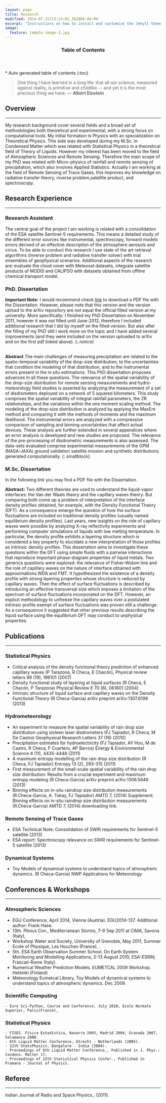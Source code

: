 ```yaml
---
layout: page
title: Research
modified: 2014-07-31T13:23:02.362000-04:00
excerpt: "Instructions on how to install and customize the Jekyll theme Minimal Mistakes."
image:
  feature: sample-image-3.jpg
---
```


<section id="table-of-contents" class="toc">
  <header>
    <h3>Table of Contents</h3>
  </header>
<div id="drawer" markdown="1">
*  Auto generated table of contents
{:toc}
</div>
</section><!-- /#table-of-contents -->


> One thing I have learned in a long life: that all our science, measured against reality, is primitive and childlike -- and yet it is the most precious thing we have. ― **Albert Einstein**

## Overview
---

My research background cover several fields and a broad set of methodologies both theoretical and experimental, with a strong focus on computational tools. My initial formation is Physics with an specialization on Theoretical Physics. This side was developed during my M.Sc. in Condensed Matter which was related with Statistical Physics in a theoretical field of Theory of Liquids. However my interest has been moved to the field of Atmospheric Sciences and Remote Sensing. Therefore the main scope of my PhD was related with Micro-physics of rainfall and remote sensing of precipitation, which also involves Applied Statistics. Actually I am working at the field of Remote Sensing of Trace Gases, this improves my knowledge on radiative transfer theory, inverse problem,satellite product, and spectroscopy.

## Research Experience
---

### Research Assistant

The central goal of the project I am working is related with a consolidation of the ESA satellite Sentinel-5 requirements. This means a detailed study of the different error sources like instrumental, spectroscopy, forward models errors derived of an effective description of the atmosphere aerosols and cirrus. To be able to conduct this research I use state of the art retrieval algorithms (inverse problem and radiative transfer solver) with trial ensembles of geophysical scenarios. Additional aspects of the research are: evaluate the cloud cover with Meteosat datasets, integrate satellite products of MODIS and CALIPSO with datasets obtained from offline chemical transport model.


### PhD. Dissertation


**Important Note:**  I would recommend check [link](https://spideroak.com/browse/share/checagarcia/phddissertation) to download a PDF file with the Dissertation. However, please note that this version and the version upload to the arXiv repository are not equal the official filled version at my university. More specifically: I finished my PhD Dissertation on November 2011, however it was not filled until June-2012, therefore I included additional research that I did by myself on the filled version. But also after the filling of my PhD still I work more on the topic and I have added several improvements (and they were included on the version uploaded to arXiv and on the first pdf linked above).
{:.notice}
<br><br>

**Abstract**
The main challenges of measuring precipitation are related to the spatio-temporal variability of the drop-size distribution, to the uncertainties that condition the modeling of that distribution, and to the instrumental errors present in the in situ estimations. This PhD dissertation proposes advances in all these questions. The relevance of the spatial variability of the drop-size distribution for remote sensing measurements and hydro-meteorology field studies is asserted by analyzing the measurement of a set of disdrometers deployed on a network of 5 squared kilometers. This study comprises the spatial variability of integral rainfall parameters, the ZR relationships, and the variations within the one moment scaling method. The modeling of the drop-size distribution is analyzed by applying the MaxEnt method and comparing it with the methods of moments and the maximum likelihood. The instrumental errors are analyzed with a compressive comparison of sampling and binning uncertainties that affect actual devices. These analysis are further extended in several appendices where an error analysis is developed and new studies are proposed. The relevance of the pre-processing of disdrometric measurements is also assessed. The data-sets evaluated comprise experimental measurements of the GPM (NASA-JAXA) ground validation satellite mission and synthetic distributions generated computationally.
{:.smallblock}

### M.Sc. Dissertation


In the following link you may find a PDF file with the Dissertation.

**Abstract:**
Two different theories are used to understand the liquid-vapor interfaces: the Van der Waals theory and the capillary waves theory. But comparing both come up a problem of interpretation of the interface density profiles obtained, for example, with the Density Functional Theory (DFT). As a consequence emerge the question of how the surface fluctuations are included on traditional density profiles (usually named equilibrium density profiles). Last years, new insights on the role of capillary waves were possible by analyzing X-ray reflectivity experiments and performing computer simulations of liquids with low melting temperature. In particular, the density profile exhibits a layering structure which is considered a key property to elucidate a new interpretation of those profiles as intrinsic density profiles. This dissertation aims to investigate these questions within the DFT using simple fluids with a pairwise interactions that reproduce important phase-diagram properties of liquid metals. Two generics questions were explored: the relevance of Fisher-Widom line and the role of capillary waves on the nature of interface obtained with approximations WDA and FMT. It hypothesized the existence of a density profile with strong layering properties whose structure is reduced by capillary waves. Then the effect of surface fluctuations is described by introducing an effective transversal size which imposes a limitation of the spectrum of surface fluctuations incorporated on the DFT. However, an explicit methodology to unfreeze the capillary waves over a postulated intrinsic profile exempt of surface fluctuations was proven still a challenge. As a consequence it suggested that other previous results describing the liquid surface using the equilibrium DFT may conduct to unphysical properties.

## Publications
---

### Statistical Physics

   - Critical analysis of the density functional theory prediction of enhanced capillary waves (P Tarazona, R Checa, E Chacón), Physical review letters 99 (19), 196101 (2007)
   - Density functional study of layering at liquid surfaces (R Checa, E Chacón, P Tarazona) Physical Review E 70 (6), 061601 (2004)
   - Intrinsic structure of liquid surface and capillary waves on the Density Functional Theory (R Checa-Garcia) arXiv preprint arXiv:1307.6199 (2013)

### Hydrometeorology

   - An experiment to measure the spatial variability of rain drop size distribution using sixteen laser disdrometers (FJ Tapiador, R Checa, M De Castro) Geophysical Research Letters 37 (16) (2010)
   - Precipitation estimates for hydroelectricity (FJ Tapiador, AY Hou, M de Castro, R Checa, F Cuartero, AP Barros) Energy & Environmental Science 4 (11), 4435-4448 (2011)
   - A maximum entropy modelling of the rain drop size distribution (R Checa, FJ Tapiador) Entropy 13 (2), 293-315 (2011)
   - First measurement of the small-scale spatial variability of the rain drop size distribution: Results from a crucial experiment and maximum entropy modeling (R Checa-Garcia) arXiv preprint arXiv:1306.5649 (2013)
   - Binning effects on in-situ raindrop size distribution measurements (R.Checa-Garcia, A. Tokay, FJ Tapiador) AMTD 7, (2014)
    Supplement: Binning effects on in-situ raindrop size distribution measurements (R.Checa-Garcia) AMTD 7, (2014) downloading link.

### Remote Sensing of Trace Gases

   - ESA Technical Note: Consolidation of SWIR requirements for Sentinel-5 satellite (2013)
   - ESA report: Spectroscopy relevance on SWIR requirements for Sentinel-5 satellite (2013)

### Dynamical Systems

   - Toy Models of dynamical systems to understand topics of atmospheric dynamics. (R Checa-Garcia) NWP Applications for Meteorology

## Conferences & Workshops
---

### Atmospheric Sciences

   - EGU Conference, April 2014, Vienna (Austria). EGU2014-137. Additional author: Frank Hase.
   - 13th. Plinius Con., Mediterranean Storms, 7-9 Sep 2011 at CIMA, Savona (Italy),
   - Workshop Water and Society, University of Grenoble, May 2011, Summer Ecole of Physique, Les Houches (France), .
   - 5th. ESA Earth Observation Summer School, On Earth System Monitoring and Modelling Applications, 2-13 August 2010, ESA-ESRIN, Frascati-Rome (Italy).
   - Numerical Weather Prediction Models. EUMETCAL 2009 Workshop. Helsinki (Finland)
   - Meteorology Eumetcal Library, Toy Models of dynamical systems to understand topics of atmospheric dynamics. Dec 2009.

### Scientific Computing

    - Euro Sci-Python, Course and Conference, July 2010, Ecole Normale Superior, Paris(France),

### Statistical Physics

    - FISES. Física Estadística, Navarra 2003, Madrid 2004, Granada 2007, Salamanca 2008.
    - 6th Liquid Matter Conference, Utrecht - Netherlands (2005).
    - 22th StatsPhysics, Bangalore - India (2004).
    - Proceedings of 6th Liquid Matter Conference., Published in J. Phys.: Condens. Matter 17.
    - Proceedings of 22th Statistical Physics Confer., Published in Pramana - Journal of Physics.

## Referee
---

Indian Journal of Radio and Space Physics., (2011).